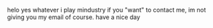 helo
yes
whatever i play mindustry
if you "want" to contact me, im not giving you my email of course. 
have a nice day
